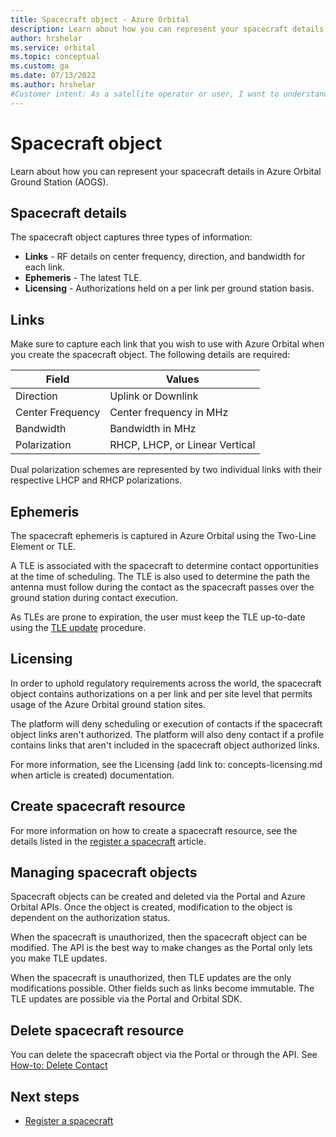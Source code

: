```yaml
---
title: Spacecraft object - Azure Orbital
description: Learn about how you can represent your spacecraft details in Azure Orbital.
author: hrshelar
ms.service: orbital
ms.topic: conceptual
ms.custom: ga
ms.date: 07/13/2022
ms.author: hrshelar
#Customer intent: As a satellite operator or user, I want to understand what the spacecraft object does so I can manage my mission.
---
```


# Spacecraft object

Learn about how you can represent your spacecraft details in Azure Orbital Ground Station (AOGS).

## Spacecraft details

The spacecraft object captures three types of information:

- **Links** - RF details on center frequency, direction, and bandwidth for each link.
- **Ephemeris** - The latest TLE.
- **Licensing** - Authorizations held on a per link per ground station basis.

## Links

Make sure to capture each link that you wish to use with Azure Orbital when you create the spacecraft object. The following details are required:

| **Field**        | **Values**                     |
|------------------|--------------------------------|
| Direction        | Uplink or Downlink             |
| Center Frequency | Center frequency in MHz        |
| Bandwidth        | Bandwidth in MHz               |
| Polarization     | RHCP, LHCP, or Linear Vertical |

Dual polarization schemes are represented by two individual links with their respective LHCP and RHCP polarizations.

## Ephemeris

The spacecraft ephemeris is captured in Azure Orbital using the Two-Line Element or TLE. 

A TLE is associated with the spacecraft to determine contact opportunities at the time of scheduling. The TLE is also used to determine the path the antenna must follow during the contact as the spacecraft passes over the ground station during contact execution.

As TLEs are prone to expiration, the user must keep the TLE up-to-date using the [TLE update](update-tle.md) procedure.

## Licensing

In order to uphold regulatory requirements across the world, the spacecraft object contains authorizations on a per link and per site level that permits usage of the Azure Orbital ground station sites.

The platform will deny scheduling or execution of contacts if the spacecraft object links aren't authorized. The platform will also deny contact if a profile contains links that aren't included in the spacecraft object authorized links.

For more information, see the Licensing (add link to: concepts-licensing.md when article is created) documentation.

## Create spacecraft resource

For more information on how to create a spacecraft resource, see the details listed in the [register a spacecraft](register-spacecraft.md) article.

## Managing spacecraft objects

Spacecraft objects can be created and deleted via the Portal and Azure Orbital APIs. Once the object is created, modification to the object is dependent on the authorization status.

When the spacecraft is unauthorized, then the spacecraft object can be modified. The API is the best way to make changes as the Portal only lets you make TLE updates.

When the spacecraft is unauthorized, then TLE updates are the only modifications possible. Other fields such as links become immutable. The TLE updates are possible via the Portal and Orbital SDK.

## Delete spacecraft resource

You can delete the spacecraft object via the Portal or through the API. See [How-to: Delete Contact](delete-contact.md)

## Next steps

- [Register a spacecraft](register-spacecraft.md)
